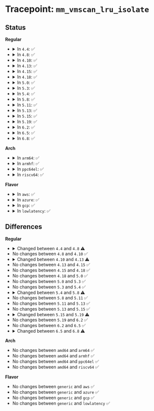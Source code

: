 # Tracepoint: <code>mm_vmscan_lru_isolate</code>

## Status
<b>Regular</b>
<ul>
<li>
<details>
<summary>In <code>4.4</code>: ✅</summary>

Event:

```c
struct trace_event_raw_mm_vmscan_lru_isolate_template {
    struct trace_entry ent;
    int order;
    long unsigned int nr_requested;
    long unsigned int nr_scanned;
    long unsigned int nr_taken;
    isolate_mode_t isolate_mode;
    int file;
    char __data[0];
};
```
Function:

```c
void trace_event_raw_event_mm_vmscan_lru_isolate_template(void *__data, int order, long unsigned int nr_requested, long unsigned int nr_scanned, long unsigned int nr_taken, isolate_mode_t isolate_mode, int file);
```
</details>
</li>
<li>
<details>
<summary>In <code>4.8</code>: ✅</summary>

Event:

```c
struct trace_event_raw_mm_vmscan_lru_isolate_template {
    struct trace_entry ent;
    int classzone_idx;
    int order;
    long unsigned int nr_requested;
    long unsigned int nr_scanned;
    long unsigned int nr_taken;
    isolate_mode_t isolate_mode;
    int file;
    char __data[0];
};
```
Function:

```c
void trace_event_raw_event_mm_vmscan_lru_isolate_template(void *__data, int classzone_idx, int order, long unsigned int nr_requested, long unsigned int nr_scanned, long unsigned int nr_taken, isolate_mode_t isolate_mode, int file);
```
</details>
</li>
<li>
<details>
<summary>In <code>4.10</code>: ✅</summary>

Event:

```c
struct trace_event_raw_mm_vmscan_lru_isolate_template {
    struct trace_entry ent;
    int classzone_idx;
    int order;
    long unsigned int nr_requested;
    long unsigned int nr_scanned;
    long unsigned int nr_taken;
    isolate_mode_t isolate_mode;
    int file;
    char __data[0];
};
```
Function:

```c
void trace_event_raw_event_mm_vmscan_lru_isolate_template(void *__data, int classzone_idx, int order, long unsigned int nr_requested, long unsigned int nr_scanned, long unsigned int nr_taken, isolate_mode_t isolate_mode, int file);
```
</details>
</li>
<li>
<details>
<summary>In <code>4.13</code>: ✅</summary>

Event:

```c
struct trace_event_raw_mm_vmscan_lru_isolate {
    struct trace_entry ent;
    int classzone_idx;
    int order;
    long unsigned int nr_requested;
    long unsigned int nr_scanned;
    long unsigned int nr_skipped;
    long unsigned int nr_taken;
    isolate_mode_t isolate_mode;
    int lru;
    char __data[0];
};
```
Function:

```c
void trace_event_raw_event_mm_vmscan_lru_isolate(void *__data, int classzone_idx, int order, long unsigned int nr_requested, long unsigned int nr_scanned, long unsigned int nr_skipped, long unsigned int nr_taken, isolate_mode_t isolate_mode, int lru);
```
</details>
</li>
<li>
<details>
<summary>In <code>4.15</code>: ✅</summary>

Event:

```c
struct trace_event_raw_mm_vmscan_lru_isolate {
    struct trace_entry ent;
    int classzone_idx;
    int order;
    long unsigned int nr_requested;
    long unsigned int nr_scanned;
    long unsigned int nr_skipped;
    long unsigned int nr_taken;
    isolate_mode_t isolate_mode;
    int lru;
    char __data[0];
};
```
Function:

```c
void trace_event_raw_event_mm_vmscan_lru_isolate(void *__data, int classzone_idx, int order, long unsigned int nr_requested, long unsigned int nr_scanned, long unsigned int nr_skipped, long unsigned int nr_taken, isolate_mode_t isolate_mode, int lru);
```
</details>
</li>
<li>
<details>
<summary>In <code>4.18</code>: ✅</summary>

Event:

```c
struct trace_event_raw_mm_vmscan_lru_isolate {
    struct trace_entry ent;
    int classzone_idx;
    int order;
    long unsigned int nr_requested;
    long unsigned int nr_scanned;
    long unsigned int nr_skipped;
    long unsigned int nr_taken;
    isolate_mode_t isolate_mode;
    int lru;
    char __data[0];
};
```
Function:

```c
void trace_event_raw_event_mm_vmscan_lru_isolate(void *__data, int classzone_idx, int order, long unsigned int nr_requested, long unsigned int nr_scanned, long unsigned int nr_skipped, long unsigned int nr_taken, isolate_mode_t isolate_mode, int lru);
```
</details>
</li>
<li>
<details>
<summary>In <code>5.0</code>: ✅</summary>

Event:

```c
struct trace_event_raw_mm_vmscan_lru_isolate {
    struct trace_entry ent;
    int classzone_idx;
    int order;
    long unsigned int nr_requested;
    long unsigned int nr_scanned;
    long unsigned int nr_skipped;
    long unsigned int nr_taken;
    isolate_mode_t isolate_mode;
    int lru;
    char __data[0];
};
```
Function:

```c
void trace_event_raw_event_mm_vmscan_lru_isolate(void *__data, int classzone_idx, int order, long unsigned int nr_requested, long unsigned int nr_scanned, long unsigned int nr_skipped, long unsigned int nr_taken, isolate_mode_t isolate_mode, int lru);
```
</details>
</li>
<li>
<details>
<summary>In <code>5.3</code>: ✅</summary>

Event:

```c
struct trace_event_raw_mm_vmscan_lru_isolate {
    struct trace_entry ent;
    int classzone_idx;
    int order;
    long unsigned int nr_requested;
    long unsigned int nr_scanned;
    long unsigned int nr_skipped;
    long unsigned int nr_taken;
    isolate_mode_t isolate_mode;
    int lru;
    char __data[0];
};
```
Function:

```c
void trace_event_raw_event_mm_vmscan_lru_isolate(void *__data, int classzone_idx, int order, long unsigned int nr_requested, long unsigned int nr_scanned, long unsigned int nr_skipped, long unsigned int nr_taken, isolate_mode_t isolate_mode, int lru);
```
</details>
</li>
<li>
<details>
<summary>In <code>5.4</code>: ✅</summary>

Event:

```c
struct trace_event_raw_mm_vmscan_lru_isolate {
    struct trace_entry ent;
    int classzone_idx;
    int order;
    long unsigned int nr_requested;
    long unsigned int nr_scanned;
    long unsigned int nr_skipped;
    long unsigned int nr_taken;
    isolate_mode_t isolate_mode;
    int lru;
    char __data[0];
};
```
Function:

```c
void trace_event_raw_event_mm_vmscan_lru_isolate(void *__data, int classzone_idx, int order, long unsigned int nr_requested, long unsigned int nr_scanned, long unsigned int nr_skipped, long unsigned int nr_taken, isolate_mode_t isolate_mode, int lru);
```
</details>
</li>
<li>
<details>
<summary>In <code>5.8</code>: ✅</summary>

Event:

```c
struct trace_event_raw_mm_vmscan_lru_isolate {
    struct trace_entry ent;
    int highest_zoneidx;
    int order;
    long unsigned int nr_requested;
    long unsigned int nr_scanned;
    long unsigned int nr_skipped;
    long unsigned int nr_taken;
    isolate_mode_t isolate_mode;
    int lru;
    char __data[0];
};
```
Function:

```c
void trace_event_raw_event_mm_vmscan_lru_isolate(void *__data, int highest_zoneidx, int order, long unsigned int nr_requested, long unsigned int nr_scanned, long unsigned int nr_skipped, long unsigned int nr_taken, isolate_mode_t isolate_mode, int lru);
```
</details>
</li>
<li>
<details>
<summary>In <code>5.11</code>: ✅</summary>

Event:

```c
struct trace_event_raw_mm_vmscan_lru_isolate {
    struct trace_entry ent;
    int highest_zoneidx;
    int order;
    long unsigned int nr_requested;
    long unsigned int nr_scanned;
    long unsigned int nr_skipped;
    long unsigned int nr_taken;
    isolate_mode_t isolate_mode;
    int lru;
    char __data[0];
};
```
Function:

```c
void trace_event_raw_event_mm_vmscan_lru_isolate(void *__data, int highest_zoneidx, int order, long unsigned int nr_requested, long unsigned int nr_scanned, long unsigned int nr_skipped, long unsigned int nr_taken, isolate_mode_t isolate_mode, int lru);
```
</details>
</li>
<li>
<details>
<summary>In <code>5.13</code>: ✅</summary>

Event:

```c
struct trace_event_raw_mm_vmscan_lru_isolate {
    struct trace_entry ent;
    int highest_zoneidx;
    int order;
    long unsigned int nr_requested;
    long unsigned int nr_scanned;
    long unsigned int nr_skipped;
    long unsigned int nr_taken;
    isolate_mode_t isolate_mode;
    int lru;
    char __data[0];
};
```
Function:

```c
void trace_event_raw_event_mm_vmscan_lru_isolate(void *__data, int highest_zoneidx, int order, long unsigned int nr_requested, long unsigned int nr_scanned, long unsigned int nr_skipped, long unsigned int nr_taken, isolate_mode_t isolate_mode, int lru);
```
</details>
</li>
<li>
<details>
<summary>In <code>5.15</code>: ✅</summary>

Event:

```c
struct trace_event_raw_mm_vmscan_lru_isolate {
    struct trace_entry ent;
    int highest_zoneidx;
    int order;
    long unsigned int nr_requested;
    long unsigned int nr_scanned;
    long unsigned int nr_skipped;
    long unsigned int nr_taken;
    isolate_mode_t isolate_mode;
    int lru;
    char __data[0];
};
```
Function:

```c
void trace_event_raw_event_mm_vmscan_lru_isolate(void *__data, int highest_zoneidx, int order, long unsigned int nr_requested, long unsigned int nr_scanned, long unsigned int nr_skipped, long unsigned int nr_taken, isolate_mode_t isolate_mode, int lru);
```
</details>
</li>
<li>
<details>
<summary>In <code>5.19</code>: ✅</summary>

Event:

```c
struct trace_event_raw_mm_vmscan_lru_isolate {
    struct trace_entry ent;
    int highest_zoneidx;
    int order;
    long unsigned int nr_requested;
    long unsigned int nr_scanned;
    long unsigned int nr_skipped;
    long unsigned int nr_taken;
    unsigned int isolate_mode;
    int lru;
    char __data[0];
};
```
Function:

```c
void trace_event_raw_event_mm_vmscan_lru_isolate(void *__data, int highest_zoneidx, int order, long unsigned int nr_requested, long unsigned int nr_scanned, long unsigned int nr_skipped, long unsigned int nr_taken, isolate_mode_t isolate_mode, int lru);
```
</details>
</li>
<li>
<details>
<summary>In <code>6.2</code>: ✅</summary>

Event:

```c
struct trace_event_raw_mm_vmscan_lru_isolate {
    struct trace_entry ent;
    int highest_zoneidx;
    int order;
    long unsigned int nr_requested;
    long unsigned int nr_scanned;
    long unsigned int nr_skipped;
    long unsigned int nr_taken;
    unsigned int isolate_mode;
    int lru;
    char __data[0];
};
```
Function:

```c
void trace_event_raw_event_mm_vmscan_lru_isolate(void *__data, int highest_zoneidx, int order, long unsigned int nr_requested, long unsigned int nr_scanned, long unsigned int nr_skipped, long unsigned int nr_taken, isolate_mode_t isolate_mode, int lru);
```
</details>
</li>
<li>
<details>
<summary>In <code>6.5</code>: ✅</summary>

Event:

```c
struct trace_event_raw_mm_vmscan_lru_isolate {
    struct trace_entry ent;
    int highest_zoneidx;
    int order;
    long unsigned int nr_requested;
    long unsigned int nr_scanned;
    long unsigned int nr_skipped;
    long unsigned int nr_taken;
    unsigned int isolate_mode;
    int lru;
    char __data[0];
};
```
Function:

```c
void trace_event_raw_event_mm_vmscan_lru_isolate(void *__data, int highest_zoneidx, int order, long unsigned int nr_requested, long unsigned int nr_scanned, long unsigned int nr_skipped, long unsigned int nr_taken, isolate_mode_t isolate_mode, int lru);
```
</details>
</li>
<li>
<details>
<summary>In <code>6.8</code>: ✅</summary>

Event:

```c
struct trace_event_raw_mm_vmscan_lru_isolate {
    struct trace_entry ent;
    int highest_zoneidx;
    int order;
    long unsigned int nr_requested;
    long unsigned int nr_scanned;
    long unsigned int nr_skipped;
    long unsigned int nr_taken;
    int lru;
    char __data[0];
};
```
Function:

```c
void trace_event_raw_event_mm_vmscan_lru_isolate(void *__data, int highest_zoneidx, int order, long unsigned int nr_requested, long unsigned int nr_scanned, long unsigned int nr_skipped, long unsigned int nr_taken, int lru);
```
</details>
</li>
</ul>
<b>Arch</b>
<ul>
<li>
<details>
<summary>In <code>arm64</code>: ✅</summary>

Event:

```c
struct trace_event_raw_mm_vmscan_lru_isolate {
    struct trace_entry ent;
    int classzone_idx;
    int order;
    long unsigned int nr_requested;
    long unsigned int nr_scanned;
    long unsigned int nr_skipped;
    long unsigned int nr_taken;
    isolate_mode_t isolate_mode;
    int lru;
    char __data[0];
};
```
Function:

```c
void trace_event_raw_event_mm_vmscan_lru_isolate(void *__data, int classzone_idx, int order, long unsigned int nr_requested, long unsigned int nr_scanned, long unsigned int nr_skipped, long unsigned int nr_taken, isolate_mode_t isolate_mode, int lru);
```
</details>
</li>
<li>
<details>
<summary>In <code>armhf</code>: ✅</summary>

Event:

```c
struct trace_event_raw_mm_vmscan_lru_isolate {
    struct trace_entry ent;
    int classzone_idx;
    int order;
    long unsigned int nr_requested;
    long unsigned int nr_scanned;
    long unsigned int nr_skipped;
    long unsigned int nr_taken;
    isolate_mode_t isolate_mode;
    int lru;
    char __data[0];
};
```
Function:

```c
void trace_event_raw_event_mm_vmscan_lru_isolate(void *__data, int classzone_idx, int order, long unsigned int nr_requested, long unsigned int nr_scanned, long unsigned int nr_skipped, long unsigned int nr_taken, isolate_mode_t isolate_mode, int lru);
```
</details>
</li>
<li>
<details>
<summary>In <code>ppc64el</code>: ✅</summary>

Event:

```c
struct trace_event_raw_mm_vmscan_lru_isolate {
    struct trace_entry ent;
    int classzone_idx;
    int order;
    long unsigned int nr_requested;
    long unsigned int nr_scanned;
    long unsigned int nr_skipped;
    long unsigned int nr_taken;
    isolate_mode_t isolate_mode;
    int lru;
    char __data[0];
};
```
Function:

```c
void trace_event_raw_event_mm_vmscan_lru_isolate(void *__data, int classzone_idx, int order, long unsigned int nr_requested, long unsigned int nr_scanned, long unsigned int nr_skipped, long unsigned int nr_taken, isolate_mode_t isolate_mode, int lru);
```
</details>
</li>
<li>
<details>
<summary>In <code>riscv64</code>: ✅</summary>

Event:

```c
struct trace_event_raw_mm_vmscan_lru_isolate {
    struct trace_entry ent;
    int classzone_idx;
    int order;
    long unsigned int nr_requested;
    long unsigned int nr_scanned;
    long unsigned int nr_skipped;
    long unsigned int nr_taken;
    isolate_mode_t isolate_mode;
    int lru;
    char __data[0];
};
```
Function:

```c
void trace_event_raw_event_mm_vmscan_lru_isolate(void *__data, int classzone_idx, int order, long unsigned int nr_requested, long unsigned int nr_scanned, long unsigned int nr_skipped, long unsigned int nr_taken, isolate_mode_t isolate_mode, int lru);
```
</details>
</li>
</ul>
<b>Flavor</b>
<ul>
<li>
<details>
<summary>In <code>aws</code>: ✅</summary>

Event:

```c
struct trace_event_raw_mm_vmscan_lru_isolate {
    struct trace_entry ent;
    int classzone_idx;
    int order;
    long unsigned int nr_requested;
    long unsigned int nr_scanned;
    long unsigned int nr_skipped;
    long unsigned int nr_taken;
    isolate_mode_t isolate_mode;
    int lru;
    char __data[0];
};
```
Function:

```c
void trace_event_raw_event_mm_vmscan_lru_isolate(void *__data, int classzone_idx, int order, long unsigned int nr_requested, long unsigned int nr_scanned, long unsigned int nr_skipped, long unsigned int nr_taken, isolate_mode_t isolate_mode, int lru);
```
</details>
</li>
<li>
<details>
<summary>In <code>azure</code>: ✅</summary>

Event:

```c
struct trace_event_raw_mm_vmscan_lru_isolate {
    struct trace_entry ent;
    int classzone_idx;
    int order;
    long unsigned int nr_requested;
    long unsigned int nr_scanned;
    long unsigned int nr_skipped;
    long unsigned int nr_taken;
    isolate_mode_t isolate_mode;
    int lru;
    char __data[0];
};
```
Function:

```c
void trace_event_raw_event_mm_vmscan_lru_isolate(void *__data, int classzone_idx, int order, long unsigned int nr_requested, long unsigned int nr_scanned, long unsigned int nr_skipped, long unsigned int nr_taken, isolate_mode_t isolate_mode, int lru);
```
</details>
</li>
<li>
<details>
<summary>In <code>gcp</code>: ✅</summary>

Event:

```c
struct trace_event_raw_mm_vmscan_lru_isolate {
    struct trace_entry ent;
    int classzone_idx;
    int order;
    long unsigned int nr_requested;
    long unsigned int nr_scanned;
    long unsigned int nr_skipped;
    long unsigned int nr_taken;
    isolate_mode_t isolate_mode;
    int lru;
    char __data[0];
};
```
Function:

```c
void trace_event_raw_event_mm_vmscan_lru_isolate(void *__data, int classzone_idx, int order, long unsigned int nr_requested, long unsigned int nr_scanned, long unsigned int nr_skipped, long unsigned int nr_taken, isolate_mode_t isolate_mode, int lru);
```
</details>
</li>
<li>
<details>
<summary>In <code>lowlatency</code>: ✅</summary>

Event:

```c
struct trace_event_raw_mm_vmscan_lru_isolate {
    struct trace_entry ent;
    int classzone_idx;
    int order;
    long unsigned int nr_requested;
    long unsigned int nr_scanned;
    long unsigned int nr_skipped;
    long unsigned int nr_taken;
    isolate_mode_t isolate_mode;
    int lru;
    char __data[0];
};
```
Function:

```c
void trace_event_raw_event_mm_vmscan_lru_isolate(void *__data, int classzone_idx, int order, long unsigned int nr_requested, long unsigned int nr_scanned, long unsigned int nr_skipped, long unsigned int nr_taken, isolate_mode_t isolate_mode, int lru);
```
</details>
</li>
</ul>

## Differences
<b>Regular</b>
<ul>
<li>
<details>
<summary>Changed between <code>4.4</code> and <code>4.8</code> ⚠️</summary>
<ul>
<li>
<b>Event changed. </b>
</li>
<li>
<b>Field added. </b>
<code>int classzone_idx</code>
</li>
<li>
<b>Func changed. </b>
</li>
<li>
<b>Param added. </b>
<code>int classzone_idx</code>
</li>
<li>
<b>Param reordered. </b>
<code>__data, order, nr_requested, nr_scanned, nr_taken, isolate_mode, file</code> ➡️ <code>__data, classzone_idx, order, nr_requested, nr_scanned, nr_taken, isolate_mode, file</code>
</li>
</ul>
</details>
</li>
<li>
No changes between <code>4.8</code> and <code>4.10</code> ✅
</li>
<li>
<details>
<summary>Changed between <code>4.10</code> and <code>4.13</code> ⚠️</summary>
<ul>
<li>
<b>Event changed. </b>
</li>
<li>
<b>Field added. </b>
<code>long unsigned int nr_skipped</code>
</li>
<li>
<b>Field added. </b>
<code>int lru</code>
</li>
<li>
<b>Field removed. </b>
<code>int file</code>
</li>
<li>
<b>Func changed. </b>
</li>
<li>
<b>Param added. </b>
<code>long unsigned int nr_skipped</code>
</li>
<li>
<b>Param added. </b>
<code>int lru</code>
</li>
<li>
<b>Param removed. </b>
<code>int file</code>
</li>
<li>
<b>Param reordered. </b>
<code>__data, classzone_idx, order, nr_requested, nr_scanned, nr_taken, isolate_mode, file</code> ➡️ <code>__data, classzone_idx, order, nr_requested, nr_scanned, nr_skipped, nr_taken, isolate_mode, lru</code>
</li>
</ul>
</details>
</li>
<li>
No changes between <code>4.13</code> and <code>4.15</code> ✅
</li>
<li>
No changes between <code>4.15</code> and <code>4.18</code> ✅
</li>
<li>
No changes between <code>4.18</code> and <code>5.0</code> ✅
</li>
<li>
No changes between <code>5.0</code> and <code>5.3</code> ✅
</li>
<li>
No changes between <code>5.3</code> and <code>5.4</code> ✅
</li>
<li>
<details>
<summary>Changed between <code>5.4</code> and <code>5.8</code> ⚠️</summary>
<ul>
<li>
<b>Event changed. </b>
</li>
<li>
<b>Field added. </b>
<code>int highest_zoneidx</code>
</li>
<li>
<b>Field removed. </b>
<code>int classzone_idx</code>
</li>
<li>
<b>Func changed. </b>
</li>
<li>
<b>Param added. </b>
<code>int highest_zoneidx</code>
</li>
<li>
<b>Param removed. </b>
<code>int classzone_idx</code>
</li>
</ul>
</details>
</li>
<li>
No changes between <code>5.8</code> and <code>5.11</code> ✅
</li>
<li>
No changes between <code>5.11</code> and <code>5.13</code> ✅
</li>
<li>
No changes between <code>5.13</code> and <code>5.15</code> ✅
</li>
<li>
<details>
<summary>Changed between <code>5.15</code> and <code>5.19</code> ⚠️</summary>
<ul>
<li>
<b>Event changed. </b>
</li>
<li>
<b>Field type changed. </b>
<code>isolate_mode_t isolate_mode</code> ➡️ <code>unsigned int isolate_mode</code>
</li>
</ul>
</details>
</li>
<li>
No changes between <code>5.19</code> and <code>6.2</code> ✅
</li>
<li>
No changes between <code>6.2</code> and <code>6.5</code> ✅
</li>
<li>
<details>
<summary>Changed between <code>6.5</code> and <code>6.8</code> ⚠️</summary>
<ul>
<li>
<b>Event changed. </b>
</li>
<li>
<b>Field removed. </b>
<code>unsigned int isolate_mode</code>
</li>
<li>
<b>Func changed. </b>
</li>
<li>
<b>Param removed. </b>
<code>isolate_mode_t isolate_mode</code>
</li>
<li>
<b>Param reordered. </b>
<code>__data, highest_zoneidx, order, nr_requested, nr_scanned, nr_skipped, nr_taken, isolate_mode, lru</code> ➡️ <code>__data, highest_zoneidx, order, nr_requested, nr_scanned, nr_skipped, nr_taken, lru</code>
</li>
</ul>
</details>
</li>
</ul>
<b>Arch</b>
<ul>
<li>
No changes between <code>amd64</code> and <code>arm64</code> ✅
</li>
<li>
No changes between <code>amd64</code> and <code>armhf</code> ✅
</li>
<li>
No changes between <code>amd64</code> and <code>ppc64el</code> ✅
</li>
<li>
No changes between <code>amd64</code> and <code>riscv64</code> ✅
</li>
</ul>
<b>Flavor</b>
<ul>
<li>
No changes between <code>generic</code> and <code>aws</code> ✅
</li>
<li>
No changes between <code>generic</code> and <code>azure</code> ✅
</li>
<li>
No changes between <code>generic</code> and <code>gcp</code> ✅
</li>
<li>
No changes between <code>generic</code> and <code>lowlatency</code> ✅
</li>
</ul>
